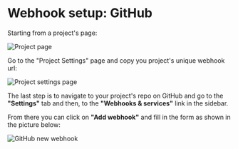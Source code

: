 # Webhook setup: GitHub

Starting from a project's page:

![Project page](https://github.com/kiasaki/steamy/blob/master/docs/images/webhook-setup-github-project.png)

Go to the "Project Settings" page and copy you project's unique webhook url:

![Project settings page](https://github.com/kiasaki/steamy/blob/master/docs/images/webhook-setup-github-project-settings.png)

The last step is to navigate to your project's repo on GitHub and go to the
**"Settings"** tab and then, to the **"Webhooks & services"** link in the sidebar.

From there you can click on **"Add webhook"** and fill in the form as shown in
the picture below:

![GitHub new webhook](https://github.com/kiasaki/steamy/blob/master/docs/images/webhook-setup-github-new-webhook.png)
